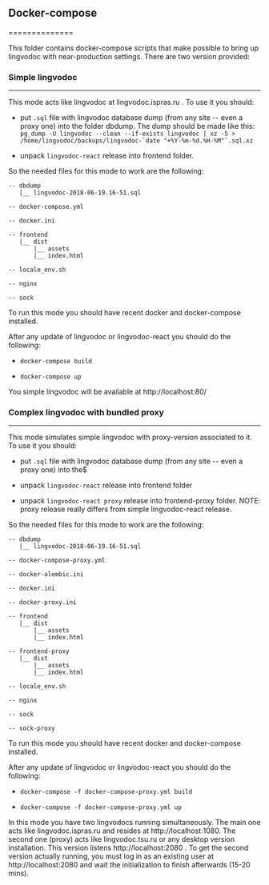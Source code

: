 ## Docker-compose
==============

This folder contains docker-compose scripts that make possible to bring up lingvodoc
with near-production settings. There are two version provided:

### Simple lingvodoc
--------------

This mode acts like lingvodoc at lingvodoc.ispras.ru . To use it you should:

- put `.sql` file with lingvodoc database dump (from any site -- even a proxy one) into the folder dbdump. The dump should be made like this: ```pg_dump -U lingvodoc --clean --if-exists lingvodoc | xz -5 > /home/lingvodoc/backups/lingvodoc-`date "+%Y-%m-%d.%H-%M"`.sql.xz```

- unpack `lingvodoc-react` release into frontend folder.

So the needed files for this mode to work are the following:
```
-- dbdump
   |__ lingvodoc-2018-06-19.16-51.sql

-- docker-compose.yml

-- docker.ini

-- frontend
   |__ dist
       |__ assets
       |__ index.html

-- locale_env.sh

-- nginx

-- sock
```
To run this mode you should have recent docker and docker-compose installed.

After any update of lingvodoc or lingvodoc-react you should do the following:

- `docker-compose build`

- `docker-compose up`

You simple lingvodoc will be available at http://localhost:80/

### Complex lingvodoc with bundled proxy
--------------

This mode simulates simple lingvodoc with proxy-version associated to it. To use it you should:

- put `.sql` file with lingvodoc database dump (from any site -- even a proxy one) into the$

- unpack `lingvodoc-react` release into frontend folder

- unpack `lingvodoc-react proxy` release into frontend-proxy folder. NOTE: proxy release 
really differs from simple lingvodoc-react release.

So the needed files for this mode to work are the following:
```
-- dbdump
   |__ lingvodoc-2018-06-19.16-51.sql

-- docker-compose-proxy.yml

-- docker-alembic.ini

-- docker.ini

-- docker-proxy.ini

-- frontend
   |__ dist
       |__ assets
       |__ index.html

-- frontend-proxy
   |__ dist
       |__ assets
       |__ index.html

-- locale_env.sh

-- nginx

-- sock 

-- sock-proxy
```
To run this mode you should have recent docker and docker-compose installed.

After any update of lingvodoc or lingvodoc-react you should do the following:

- `docker-compose -f docker-compose-proxy.yml build`

- `docker-compose -f docker-compose-proxy.yml up`

In this mode you have two lingvodocs running simultaneously. The main one acts like 
lingvodoc.ispras.ru and resides at http://localhost:1080. The second one (proxy) acts
like lingvodoc.tsu.ru or any desktop version installation. This version listens
http://localhost:2080 .
To get the second version actually running, you must log in as an existing user
at http://localhost:2080 and wait the initialization to finish afterwards (15-20 mins).
